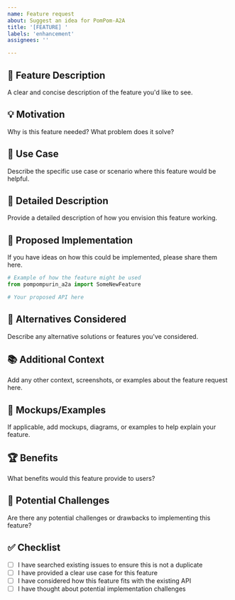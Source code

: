 ```yaml
---
name: Feature request
about: Suggest an idea for PomPom-A2A
title: '[FEATURE] '
labels: 'enhancement'
assignees: ''

---
```


## 🚀 Feature Description
A clear and concise description of the feature you'd like to see.

## 💡 Motivation
Why is this feature needed? What problem does it solve?

## 🎯 Use Case
Describe the specific use case or scenario where this feature would be helpful.

## 📝 Detailed Description
Provide a detailed description of how you envision this feature working.

## 🔧 Proposed Implementation
If you have ideas on how this could be implemented, please share them here.

```python
# Example of how the feature might be used
from pompompurin_a2a import SomeNewFeature

# Your proposed API here
```

## 🔄 Alternatives Considered
Describe any alternative solutions or features you've considered.

## 📚 Additional Context
Add any other context, screenshots, or examples about the feature request here.

## 🎨 Mockups/Examples
If applicable, add mockups, diagrams, or examples to help explain your feature.

## 🏆 Benefits
What benefits would this feature provide to users?

## 🚧 Potential Challenges
Are there any potential challenges or drawbacks to implementing this feature?

## ✅ Checklist
- [ ] I have searched existing issues to ensure this is not a duplicate
- [ ] I have provided a clear use case for this feature
- [ ] I have considered how this feature fits with the existing API
- [ ] I have thought about potential implementation challenges